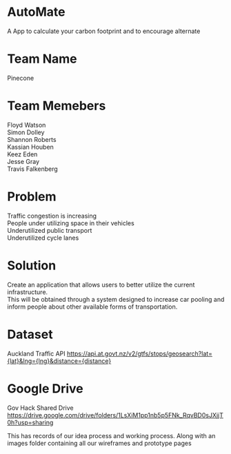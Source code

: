 # AutoMate 
A App to calculate your carbon footprint and to encourage alternate

# Team Name

Pinecone

# Team Memebers

Floyd Watson <br>
Simon Dolley <br>
Shannon Roberts <br>
Kassian Houben <br>
Keez Eden <br>
Jesse Gray <br>
Travis Falkenberg <br>

# Problem
Traffic congestion is increasing <br>
People under utilizing space in their vehicles <br>
Underutilized public transport <br>
Underutilized cycle lanes <br>


# Solution
Create an application that allows users to better utilize the current infrastructure. <br>
This will be obtained through a system designed to increase car pooling and inform people about other available forms of transportation. <br>



# Dataset

Auckland Traffic API
https://api.at.govt.nz/v2/gtfs/stops/geosearch?lat={lat}&lng={lng}&distance={distance}
<br>

# Google Drive

Gov Hack Shared Drive
https://drive.google.com/drive/folders/1LsXiM1pp1nb5p5FNk_RqvBD0sJXjjT0h?usp=sharing

This has records of our idea process and working process.
Along with an images folder containing all our wireframes and prototype pages


